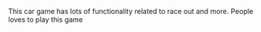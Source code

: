 This car game has lots of functionality related to race out and more. People loves to play this game
